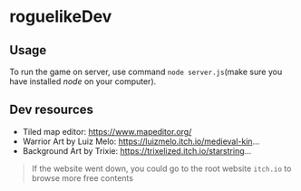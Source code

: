 # roguelikeDev

## Usage

To run the game on server, use command `node server.js`(make sure you have installed *node* on your computer).

## Dev resources

- Tiled map editor: https://www.mapeditor.org/
- Warrior Art by Luiz Melo: https://luizmelo.itch.io/medieval-kin...
- Background Art by Trixie: https://trixelized.itch.io/starstring...

> If the website went down, you could go to the root website `itch.io` to browse more free contents
